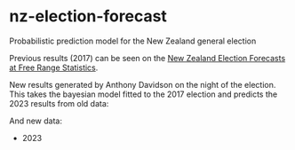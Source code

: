 # nz-election-forecast

Probabilistic prediction model for the New Zealand general election

Previous results (2017) can be seen on the [New Zealand Election Forecasts at Free Range Statistics](http://freerangestats.info/elections/nz-2020/index.html).

New results generated by Anthony Davidson on the night of the election. This takes the bayesian model fitted to the 2017 election and predicts the 2023 results from old data:


And new data:

- 2023

